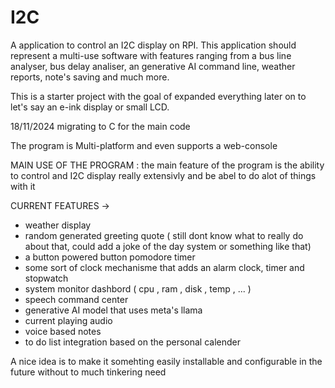 # I2C

A application to control an I2C display on RPI.
This application should represent a multi-use software with features ranging from a bus line analyser, bus delay analiser, an generative AI command line, weather reports, note's saving and much more.

This is a starter project with the goal of expanded everything later on to let's say an e-ink display or small LCD.

18/11/2024 migrating to C for the main code

The program is Multi-platform and even supports a web-console

MAIN USE OF THE PROGRAM : 
the main feature of the program is the ability to control and I2C display really extensivly and be abel to do alot of things with it

CURRENT FEATURES -> 

* weather display
* random generated greeting quote ( still dont know what to really do about that, could add a joke of the day system or something like that)
* a button powered button pomodore timer 
* some sort of clock mechanisme that adds an alarm clock, timer and stopwatch
* system monitor dashbord ( cpu , ram , disk , temp , ... ) 
* speech command center
* generative AI model that uses meta's llama 
* current playing audio
* voice based notes
* to do list integration based on the personal calender


A nice idea is to make it somehting easily installable and configurable in the future without to much tinkering need
